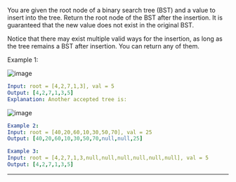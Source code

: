 You are given the root node of a binary search tree (BST) and a value to insert into the tree. Return the root node of the BST after the insertion. It is guaranteed that the new value does not exist in the original BST.

Notice that there may exist multiple valid ways for the insertion, as long as the tree remains a BST after insertion. You can return any of them.

Example 1:

![image](https://github.com/user-attachments/assets/245de758-f3e2-4fed-83eb-a618e4c40a1d)

```yaml
Input: root = [4,2,7,1,3], val = 5
Output: [4,2,7,1,3,5]
Explanation: Another accepted tree is:
````

![image](https://github.com/user-attachments/assets/c2512380-22c1-4061-83c1-4296a1eeefa1)


```yaml
Example 2:
Input: root = [40,20,60,10,30,50,70], val = 25
Output: [40,20,60,10,30,50,70,null,null,25]

Example 3:
Input: root = [4,2,7,1,3,null,null,null,null,null,null], val = 5
Output: [4,2,7,1,3,5]
```

---

